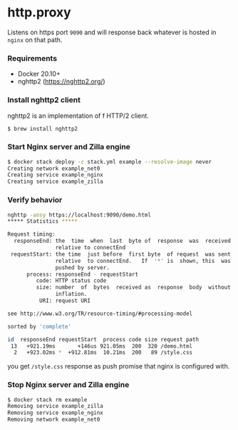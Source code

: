 # http.proxy
Listens on https port `9090` and will response back whatever is hosted in `nginx` on that path.

### Requirements
 - Docker 20.10+
 - nghttp2 (https://nghttp2.org/)

### Install nghttp2 client
nghttp2 is an implementation of f HTTP/2 client.
```bash
$ brew install nghttp2
```

### Start Nginx server and Zilla engine
```bash
$ docker stack deploy -c stack.yml example --resolve-image never
Creating network example_net0
Creating service example_nginx
Creating service example_zilla
```


### Verify behavior

```bash
nghttp -ansy https://localhost:9090/demo.html
***** Statistics *****

Request timing:
  responseEnd: the  time  when  last  byte of  response  was  received
               relative to connectEnd
 requestStart: the time  just before  first byte  of request  was sent
               relative  to connectEnd.   If  '*' is  shown, this  was
               pushed by server.
      process: responseEnd - requestStart
         code: HTTP status code
         size: number  of  bytes  received as  response  body  without
               inflation.
          URI: request URI

see http://www.w3.org/TR/resource-timing/#processing-model

sorted by 'complete'

id  responseEnd requestStart  process code size request path
 13   +921.19ms       +146us 921.05ms  200  320 /demo.html
  2   +923.02ms *  +912.81ms  10.21ms  200   89 /style.css
```

you get `/style.css` response as push promise that nginx is configured with. 

### Stop Nginx server and Zilla engine
```bash
$ docker stack rm example
Removing service example_zilla
Removing service example_nginx
Removing network example_net0
```
